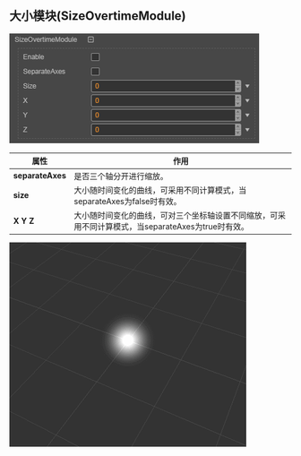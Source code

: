 ## 大小模块(SizeOvertimeModule)
![](particle-system/size_module.png)

属性| 作用
---|---
**separateAxes** | 是否三个轴分开进行缩放。
**size** | 大小随时间变化的曲线，可采用不同计算模式，当separateAxes为false时有效。
**X Y Z** | 大小随时间变化的曲线，可对三个坐标轴设置不同缩放，可采用不同计算模式，当separateAxes为true时有效。

![](particle-system/size_overtime.gif)